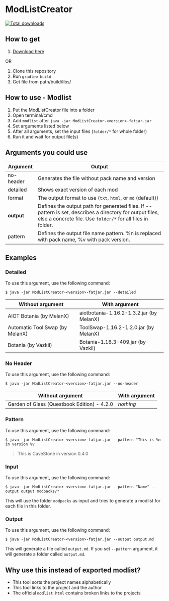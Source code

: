 # ModListCreator

[![Total downloads](https://img.shields.io/github/downloads/ModdingX/ModListCreator/total.svg)](https://www.github.com/ModdingX/ModListCreator/releases/)

## How to get

1. [Download here](https://github.com/ModdingX/ModListCreator/releases)

OR

1. Clone this repository
2. Run `gradlew build`
3. Get file from path/build/libs/

## How to use - Modlist

1. Put the ModListCreator file into a folder
2. Open terminal/cmd
3. Add `modlist` after `java -jar ModListCreator-<version>-fatjar.jar`
4. Set arguments listed below
5. After all arguments, set the input files (`folder/*` for whole folder)
6. Run it and wait for output file(s)

## Arguments you could use

| Argument   | Output                                                                                                                                                                  |
|------------|-------------------------------------------------------------------------------------------------------------------------------------------------------------------------|
| no-header  | Generates the file without pack name and version                                                                                                                        |
| detailed   | Shows exact version of each mod                                                                                                                                         |
| format     | The output format to use (`txt`, `html`, or `md` (default))                                                                                                             |
| **output** | Defines the output path for generated files. If --pattern is set, describes a directory for output files, else a concrete file. Use `folder/*` for all files in folder. |
| pattern    | Defines the output file name pattern. %n is replaced with pack name, %v with pack version.                                                                              |

## Examples
### Detailed

To use this argument, use the following command:

`$ java -jar ModListCreator-<version>-fatjar.jar --detailed`

| Without argument                | With argument                            |
|---------------------------------|------------------------------------------|
| AIOT Botania (by MelanX)        | aiotbotania-1.16.2-1.3.2.jar (by MelanX) |
| Automatic Tool Swap (by MelanX) | ToolSwap-1.16.2-1.2.0.jar (by MelanX)    |
| Botania (by Vazkii)             | Botania-1.16.3-409.jar (by Vazkii)       |

### No Header

To use this argument, use the following command:

`$ java -jar ModListCreator-<version>-fatjar.jar --no-header`

| Without argument                            | With argument |
|---------------------------------------------|---------------|
| Garden of Glass (Questbook Edition) - 4.2.0 | _nothing_     |

### Pattern

To use this argument, use the following command:

`$ java -jar ModListCreator-<version>-fatjar.jar --pattern "This is %n in version %v`

> This is CaveStone in version 0.4.0

### Input

To use this argument, use the following command:

`$ java -jar ModListCreator-<version>-fatjar.jar --pattern "Name" --output output modpacks/*`

This will use the folder `modpacks` as input and tries to generate a modlist for each file in this folder.

### Output

To use this argument, use the following command:

`$ java -jar ModListCreator-<version>-fatjar.jar --output output.md`

This will generate a file called `output.md`. If you set `--pattern` argument, it will generate a folder
called `output.md`.

## Why use this instead of exported modlist?

- This tool sorts the project names alphabetically
- This tool links to the project and the author
- The official `modlist.html` contains broken links to the projects

